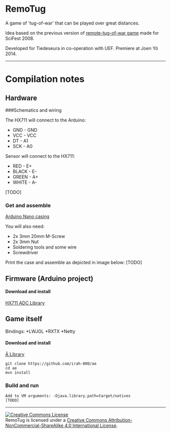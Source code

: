 # RemoTug

A game of 'tug-of-war' that can be played over great distances.

Idea based on the previous version of [remote-tug-of-war game](https://code.google.com/p/tugofwar/) made for SciFest 2008.

Developed for Tiedeseura in co-operation with UEF. Premiere at Joen Yö 2014.

---

# Compilation notes

## Hardware

###Schematics and wiring

The HX711 will connect to the Arduino:

- GND - GND
- VCC - VCC
- DT - A1
- SCK - A0

Sensor will connect to the HX711:

- RED - E+
- BLACK - E-
- GREEN - A+
- WHITE - A-

[TODO]

### Get and assemble

[Arduino Nano casing](http://www.thingiverse.com/thing:434245)

You will also need:

* 2x 3mm 20mm M-Screw
* 2x 3mm Nut
* Soldering tools and some wire
* Screwdriver

Print the case and assemble as depicted in image below:
[TODO]

## Firmware (Arduino project)

#### Download and install
[HX711 ADC Library](https://github.com/bogde/HX711.git)


## Game itself

Bindings:
*LWJGL
*RXTX
*Netty

#### Download and install

[Ä Library](https://github.com/irah-000/ae)


```
git clone https://github.com/irah-000/ae
cd ae
mvn install
```

### Build and run

```
Add to VM arguments: -Djava.library.path=target/natives
[TODO]
```

---

<a rel="license" href="http://creativecommons.org/licenses/by-nc-sa/4.0/"><img alt="Creative Commons License" style="border-width:0" src="http://i.creativecommons.org/l/by-nc-sa/4.0/88x31.png" /></a><br /><span xmlns:dct="http://purl.org/dc/terms/" property="dct:title">RemoTug</span> is licensed under a <a rel="license" href="http://creativecommons.org/licenses/by-nc-sa/4.0/">Creative Commons Attribution-NonCommercial-ShareAlike 4.0 International License</a>.
